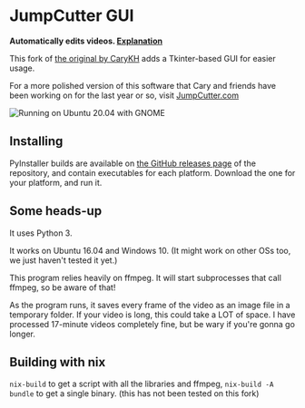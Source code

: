 # JumpCutter GUI

**Automatically edits videos. [Explanation](https://www.youtube.com/watch?v=DQ8orIurGxw)**

This fork of [the original by CaryKH](https://github.com/carykh/jumpcutter) adds a Tkinter-based GUI for easier usage.

For a more polished version of this software that Cary and friends have been working on for the last year or so, visit [JumpCutter.com](https://jumpcutter.com/)

![Running on Ubuntu 20.04 with GNOME](https://user-images.githubusercontent.com/61561933/118718115-cc3cd300-b81e-11eb-8600-a0672cffe0a1.png)

## Installing

PyInstaller builds are available on [the GitHub releases page](https://github.com/19wintersp/JumpCutterGUI/releases/latest) of the repository, and contain executables for each platform. Download the one for your platform, and run it.

## Some heads-up

It uses Python 3.

It works on Ubuntu 16.04 and Windows 10. (It might work on other OSs too, we just haven't tested it yet.)

This program relies heavily on ffmpeg. It will start subprocesses that call ffmpeg, so be aware of that!

As the program runs, it saves every frame of the video as an image file in a
temporary folder. If your video is long, this could take a LOT of space.
I have processed 17-minute videos completely fine, but be wary if you're gonna go longer.

## Building with nix

`nix-build` to get a script with all the libraries and ffmpeg, `nix-build -A bundle` to get a single binary. (this has not been tested on this fork)
